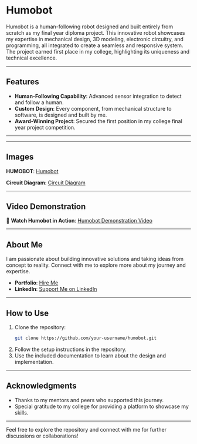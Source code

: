 # Humobot

Humobot is a human-following robot designed and built entirely from scratch as my final year diploma project. This innovative robot showcases my expertise in mechanical design, 3D modeling, electronic circuitry, and programming, all integrated to create a seamless and responsive system. The project earned first place in my college, highlighting its uniqueness and technical excellence.

---

## Features

- **Human-Following Capability**: Advanced sensor integration to detect and follow a human.
- **Custom Design**: Every component, from mechanical structure to software, is designed and built by me.
- **Award-Winning Project**: Secured the first position in my college final year project competition.

---

---

## Images

**HUMOBOT**: [Humobot](https://github.com/user-attachments/assets/706aeb6b-92fb-4473-ac3d-dfdc5a22ae68)

**Circuit Diagram**: [Circuit Diagram](https://github.com/user-attachments/assets/d2a278d4-3185-4722-8f44-9d0d88fd6890)


---

## Video Demonstration

🎥 **Watch Humobot in Action**: [Humobot Demonstration Video](https://console.cloudinary.com/pm/c-07e899acd02cf2d79e0ba51da47247/media-explorer?assetId=59b8a2759b3f73b39bf48dab7f43495f)

---

## About Me

I am passionate about building innovative solutions and taking ideas from concept to reality. Connect with me to explore more about my journey and expertise.

- **Portfolio**: [Hire Me](https://zuberprofile.vercel.app/)
- **LinkedIn**: [Support Me on LinkedIn](https://www.linkedin.com/in/mohammed-zuber-ahamad/)

---

## How to Use

1. Clone the repository:  
   ```bash
   git clone https://github.com/your-username/humobot.git
   ```
2. Follow the setup instructions in the repository.
3. Use the included documentation to learn about the design and implementation.

---

## Acknowledgments

- Thanks to my mentors and peers who supported this journey.
- Special gratitude to my college for providing a platform to showcase my skills.

---

Feel free to explore the repository and connect with me for further discussions or collaborations!

